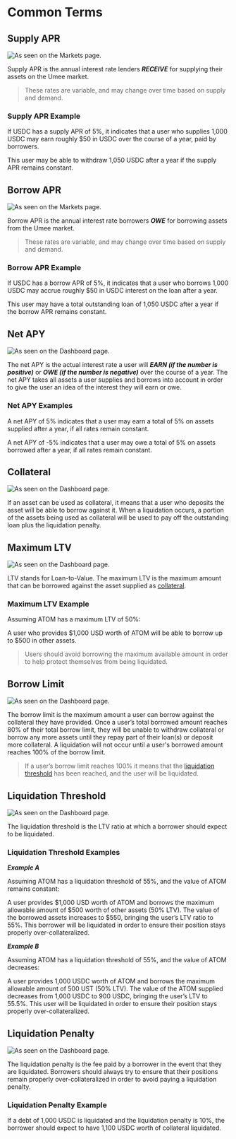 # Common Terms

## Supply APR

![As seen on the Markets page.](/bg/terms-supply-apr.png)

Supply APR is the annual interest rate lenders _**RECEIVE**_ for supplying their assets on the Umee market.

> These rates are variable, and may change over time based on supply and demand.

### Supply APR Example

If USDC has a supply APR of 5%, it indicates that a user who supplies 1,000 USDC may earn roughly $50 in USDC over the course of a year, paid by borrowers.

This user may be able to withdraw 1,050 USDC after a year if the supply APR remains constant.

## Borrow APR

![As seen on the Markets page.](/bg/terms-borrow-apr.png)

Borrow APR is the annual interest rate borrowers _**OWE**_ for borrowing assets from the Umee market.

> These rates are variable, and may change over time based on supply and demand.

### Borrow APR Example

If USDC has a borrow APR of 5%, it indicates that a user who borrows 1,000 USDC may accrue roughly $50 in USDC interest on the loan after a year.

This user may have a total outstanding loan of 1,050 USDC after a year if the borrow APR remains constant.

## Net APY

![As seen on the Dashboard page. ](/bg/terms-net-apy.png)

The net APY is the actual interest rate a user will _**EARN (if the number is positive)**_ or _**OWE (if the number is negative)**_ over the course of a year. The net APY takes all assets a user supplies and borrows into account in order to give the user an idea of the interest they will earn or owe.

### Net APY Examples

A net APY of 5% indicates that a user may earn a total of 5% on assets supplied after a year, if all rates remain constant.

A net APY of -5% indicates that a user may owe a total of 5% on assets borrowed after a year, if all rates remain constant.

## Collateral

![As seen on the Dashboard page. ](/bg/terms-collateral.png)

If an asset can be used as collateral, it means that a user who deposits the asset will be able to borrow against it. When a liquidation occurs, a portion of the assets being used as collateral will be used to pay off the outstanding loan plus the liquidation penalty.

## Maximum LTV

![As seen on the Dashboard page. ](/bg/terms-max-ltv.png)

LTV stands for Loan-to-Value. The maximum LTV is the maximum amount that can be borrowed against the asset supplied as [collateral](/users/using-the-web-app/common-terms.html#collateral).

### Maximum LTV Example

Assuming ATOM has a maximum LTV of 50%:

A user who provides $1,000 USD worth of ATOM will be able to borrow up to $500 in other assets.

> Users should avoid borrowing the maximum available amount in order to help protect themselves from being liquidated.

## Borrow Limit

![As seen on the Dashboard page. ](/bg/terms-borrow-limit.png)

The borrow limit is the maximum amount a user can borrow against the collateral they have provided. Once a user’s total borrowed amount reaches 80% of their total borrow limit, they will be unable to withdraw collateral or borrow any more assets until they repay part of their loan(s) or deposit more collateral. A liquidation will not occur until a user's borrowed amount reaches 100% of the borrow limit.

> If a user’s borrow limit reaches 100% it means that the [liquidation threshold](/users/using-the-web-app/common-terms.html#liquidation-threshold) has been reached, and the user will be liquidated.

## Liquidation Threshold

![As seen on the Dashboard page. ](/bg/terms-liquidation-threshold.png)

The liquidation threshold is the LTV ratio at which a borrower should expect to be liquidated.

### Liquidation Threshold Examples

_**Example A**_

Assuming ATOM has a liquidation threshold of 55%, and the value of ATOM remains constant:

A user provides $1,000 USD worth of ATOM and borrows the maximum allowable amount of $500 worth of other assets (50% LTV). The value of the borrowed assets increases to $550, bringing the user’s LTV ratio to 55%. This borrower will be liquidated in order to ensure their position stays properly over-collateralized.

_**Example B**_

Assuming ATOM has a liquidation threshold of 55%, and the value of ATOM decreases:

A user provides 1,000 USDC worth of ATOM and borrows the maximum allowable amount of 500 UST (50% LTV). The value of the ATOM supplied decreases from 1,000 USDC to 900 USDC, bringing the user’s LTV to 55.5%. This user will be liquidated in order to ensure their position stays properly over-collateralized.

## Liquidation Penalty

![As seen on the Dashboard page. ](/bg/terms-liquidation-penalty.png)

The liquidation penalty is the fee paid by a borrower in the event that they are liquidated. Borrowers should always try to ensure that their positions remain properly over-collateralized in order to avoid paying a liquidation penalty.

### Liquidation Penalty Example

If a debt of 1,000 USDC is liquidated and the liquidation penalty is 10%, the borrower should expect to have 1,100 USDC worth of collateral liquidated.